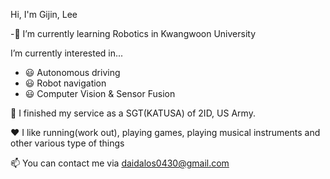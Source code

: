Hi, I'm Gijin, Lee

-🌱 I’m currently learning Robotics in Kwangwoon University


I’m currently interested in...

- 😃 Autonomous driving
- 😃 Robot navigation 
- 😃 Computer Vision & Sensor Fusion

🔫 I finished my service as a SGT(KATUSA) of 2ID, US Army.

❤️ I like running(work out), playing games, playing musical instruments and other various type of things

📫 You can contact me via daidalos0430@gmail.com

<!---
Daidalos99/Daidalos99 is a ✨ special ✨ repository because its `README.md` (this file) appears on your GitHub profile.
You can click the Preview link to take a look at your changes.
--->
